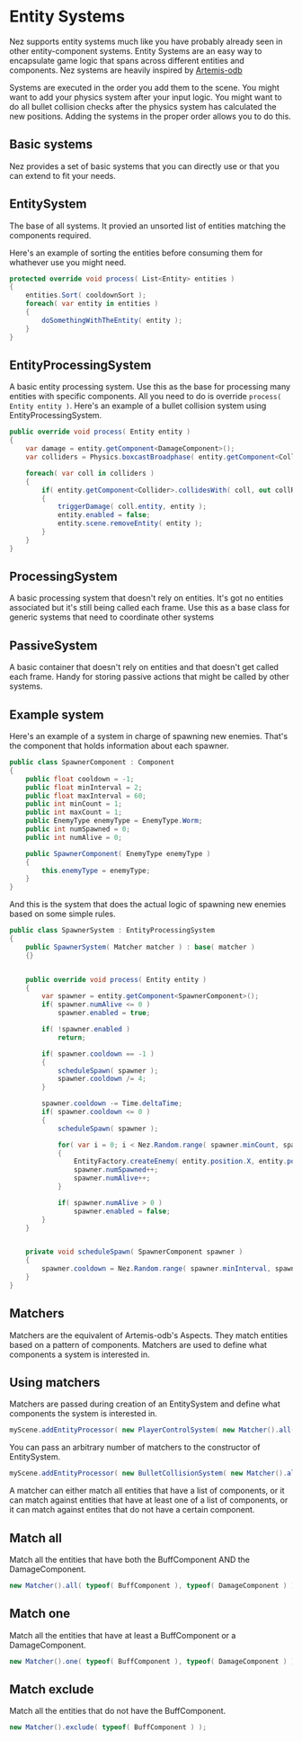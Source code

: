 Entity Systems
============
Nez supports entity systems much like you have probably already seen in other entity-component systems. Entity Systems are an easy way to encapsulate game logic that spans across different entities and components. Nez systems are heavily inspired by [Artemis-odb](https://github.com/junkdog/artemis-odb)

Systems are executed in the order you add them to the scene. You might want to add your physics system after your input logic. You might want to do all bullet collision checks after the physics system has calculated the new positions. Adding the systems in the proper order allows you to do this.


## Basic systems
Nez provides a set of basic systems that you can directly use or that you can extend to fit your needs.


## EntitySystem
The base of all systems. It provied an unsorted list of entities matching the components required.

Here's an example of sorting the entities before consuming them for whathever use you might need.

```cs
protected override void process( List<Entity> entities )
{
	entities.Sort( cooldownSort );
	foreach( var entity in entities )
	{
		doSomethingWithTheEntity( entity );
	}
}
```


## EntityProcessingSystem
A basic entity processing system. Use this as the base for processing many entities with specific components. All you need to do is override `process( Entity entity )`. Here's an example of a bullet collision system using EntityProcessingSystem.

```cs
public override void process( Entity entity )
{
	var damage = entity.getComponent<DamageComponent>();
	var colliders = Physics.boxcastBroadphase( entity.getComponent<Collider>.bounds, damage.layerMask );

	foreach( var coll in colliders )
	{
		if( entity.getComponent<Collider>.collidesWith( coll, out collResult ) )
		{
			triggerDamage( coll.entity, entity );
			entity.enabled = false;
			entity.scene.removeEntity( entity );
		}
	}
}
```


## ProcessingSystem
A basic processing system that doesn't rely on entities. It's got no entities associated but it's still being called each frame. Use this as a base class for generic systems that need to coordinate other systems


## PassiveSystem
A basic container that doesn't rely on entities and that doesn't get called each frame. Handy for storing passive actions that might be called by other systems.


## Example system
Here's an example of a system in charge of spawning new enemies. That's the component that holds information about each spawner.

```cs
public class SpawnerComponent : Component
{
	public float cooldown = -1;
	public float minInterval = 2;
	public float maxInterval = 60;
	public int minCount = 1;
	public int maxCount = 1;
	public EnemyType enemyType = EnemyType.Worm;
	public int numSpawned = 0;
	public int numAlive = 0;

	public SpawnerComponent( EnemyType enemyType )
	{
		this.enemyType = enemyType;
	}
}
```

And this is the system that does the actual logic of spawning new enemies based on some simple rules.

```cs
public class SpawnerSystem : EntityProcessingSystem
{
	public SpawnerSystem( Matcher matcher ) : base( matcher )
	{}


	public override void process( Entity entity )
	{
		var spawner = entity.getComponent<SpawnerComponent>();
		if( spawner.numAlive <= 0 )
			spawner.enabled = true;

		if( !spawner.enabled )
			return;

		if( spawner.cooldown == -1 )
		{
			scheduleSpawn( spawner );
			spawner.cooldown /= 4;
		}

		spawner.cooldown -= Time.deltaTime;
		if( spawner.cooldown <= 0 )
		{
			scheduleSpawn( spawner );

			for( var i = 0; i < Nez.Random.range( spawner.minCount, spawner.maxCount ); i++ )
			{
				EntityFactory.createEnemy( entity.position.X, entity.position.Y, spawner.enemyType, entity );
				spawner.numSpawned++;
				spawner.numAlive++;
			}

			if( spawner.numAlive > 0 )
				spawner.enabled = false;
		}
	}


	private void scheduleSpawn( SpawnerComponent spawner )
	{
		spawner.cooldown = Nez.Random.range( spawner.minInterval, spawner.maxInterval );
	}
}
```


## Matchers
Matchers are the equivalent of Artemis-odb's Aspects. They match entities based on a pattern of components. Matchers are used to define what components a system is interested in.


## Using matchers
Matchers are passed during creation of an EntitySystem and define what components the system is interested in.

```cs
myScene.addEntityProcessor( new PlayerControlSystem( new Matcher().all( typeof( PlayerControlComponent ) ) ) );
```

You can pass an arbitrary number of matchers to the constructor of EntitySystem.

```cs
myScene.addEntityProcessor( new BulletCollisionSystem( new Matcher().all( typeof( DamageComponent ), typeof( BulletComponent ) ) ) );
```

A matcher can either match all entities that have a list of components, or it can match against entities that have at least one of a list of components, or it can match against entites that do not have a certain component.


## Match all
Match all the entities that have both the BuffComponent AND the DamageComponent.

```cs
new Matcher().all( typeof( BuffComponent ), typeof( DamageComponent ) );
```


## Match one
Match all the entities that have at least a BuffComponent or a DamageComponent.

```cs
new Matcher().one( typeof( BuffComponent ), typeof( DamageComponent ) );
```


## Match exclude
Match all the entities that do not have the BuffComponent.

```cs
new Matcher().exclude( typeof( BuffComponent ) );
```
